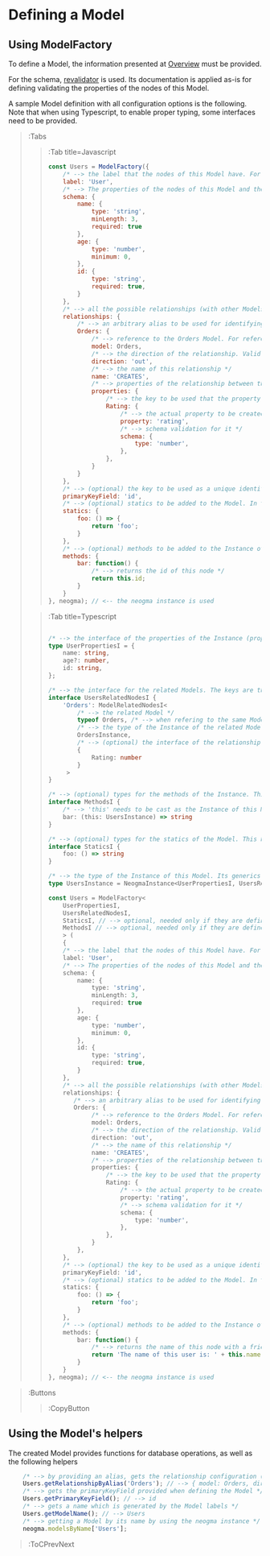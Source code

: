 # Defining a Model

## Using ModelFactory
To define a Model, the information presented at [Overview](./Overview) must be provided.

For the schema, [revalidator](https://github.com/flatiron/revalidator) is used. Its documentation is applied as-is for defining validating the properties of the nodes of this Model.

A sample Model definition with all configuration options is the following. Note that when using Typescript, to enable proper typing, some interfaces need to be provided.

> :Tabs
> > :Tab title=Javascript
> > ```js
> > const Users = ModelFactory({
> >     /* --> the label that the nodes of this Model have. For multiple labels, an array can be provided like ['User', 'New'] */
> >     label: 'User',
> >     /* --> The properties of the nodes of this Model and the validation for them. This follows the revalidator schema configuration */
> >     schema: {
> >         name: {
> >             type: 'string',
> >             minLength: 3,
> >             required: true
> >         },
> >         age: {
> >             type: 'number',
> >             minimum: 0,
> >         },
> >         id: {
> >             type: 'string',
> >             required: true,
> >         }
> >     },
> >     /* --> all the possible relationships (with other Models or itself), for relationship-related functions to work properly */
> >     relationships: {
> >         /* --> an arbitrary alias to be used for identifying this relationship when using the relationship-related functions */
> >         Orders: {
> >             /* --> reference to the Orders Model. For reference to this model, the value 'self' can be used */
> >             model: Orders,
> >             /* --> the direction of the relationship. Valid values are 'in' | 'out' | 'none' */
> >             direction: 'out',
> >             /* --> the name of this relationship */
> >             name: 'CREATES',
> >             /* --> properties of the relationship between the nodes */
> >             properties: {
> >                 /* --> the key to be used that the property is a relationship property */
> >                 Rating: {
> >                     /* --> the actual property to be created in the relationship */
> >                     property: 'rating',
> >                     /* --> schema validation for it */
> >                     schema: {
> >                         type: 'number',
> >                     },
> >                 },
> >             }
> >         }
> >     },
> >     /* --> (optional) the key to be used as a unique identifier, which enables some Instance methods */
> >     primaryKeyField: 'id',
> >     /* --> (optional) statics to be added to the Model. In this example, can be called using `Users.foo()` */
> >     statics: {
> >         foo: () => {
> >             return 'foo';
> >         }
> >     },
> >     /* --> (optional) methods to be added to the Instance of this Model. In this example, they can be called on a Users Instance using `user.bar()` */
> >     methods: {
> >         bar: function() {
> >             /* --> returns the id of this node */
> >             return this.id;
> >         }
> >     }
> > }, neogma); // <-- the neogma instance is used
> > ```
>
> > :Tab title=Typescript
> > ```ts
> > 
> > /* --> the interface of the properties of the Instance (properties of the node). They match the schema definition */
> > type UserPropertiesI = {
> >     name: string,
> >     age?: number,
> >     id: string,
> > };
> > 
> > /* --> the interface for the related Models. The keys are the arbitrary aliases of the relationships */
> > interface UsersRelatedNodesI {
> >     'Orders': ModelRelatedNodesI<
> >         /* --> the related Model */
> >         typeof Orders, /* --> when refering to the same Model that is currently being defined, this line must be replaced with `{ createOne: typeof Orders["createOne"] }` */
> >         /* --> the type of the Instance of the related Model. It should have a definition to correspond to `UsersInstance`, as defined below */
> >         OrdersInstance,
> >         /* --> (optional) the interface of the relationship values. The keys are the aliases to be used to indicate that the property refers to a relationship property */
> >         {
> >             Rating: number
> >         }
> >      >
> > }
> >
> > /* --> (optional) types for the methods of the Instance. This has to be defined only if methods are used */
> > interface MethodsI {
> >     /* --> 'this' needs to be cast as the Instance of this Model (in this example, it is defined a few lines below) */
> >     bar: (this: UsersInstance) => string
> > }
> >
> > /* --> (optional) types for the statics of the Model. This has to be defined only if statics are used */
> > interface StaticsI {
> >     foo: () => string
> > }
> >
> > /* --> the type of the Instance of this Model. Its generics are interfaces that are defined in this file */
> > type UsersInstance = NeogmaInstance<UserPropertiesI, UsersRelatedNodesI, MethodsI>;
> >
> > const Users = ModelFactory<
> >     UserPropertiesI,
> >     UsersRelatedNodesI,
> >     StaticsI, // --> optional, needed only if they are defined
> >     MethodsI // --> optional, needed only if they are defined
> >     > (
> >     {
> >     /* --> the label that the nodes of this Model have. For multiple labels, an array can be provided like ['User', 'New'] */
> >     label: 'User',
> >     /* --> The properties of the nodes of this Model and the validation for them. This follows the revalidator schema configuration */
> >     schema: {
> >         name: {
> >             type: 'string',
> >             minLength: 3,
> >             required: true
> >         },
> >         age: {
> >             type: 'number',
> >             minimum: 0,
> >         },
> >         id: {
> >             type: 'string',
> >             required: true,
> >         }
> >     },
> >     /* --> all the possible relationships (with other Models or itself), for relationship-related functions to work properly */
> >     relationships: {
> >        /* --> an arbitrary alias to be used for identifying this relationship when using the relationship-related functions. It must be a key of UsersRelatedNodesI */
> >        Orders: {
> >             /* --> reference to the Orders Model. For reference to this model, the value 'self' can be used */
> >             model: Orders,
> >             /* --> the direction of the relationship. Valid values are 'in' | 'out' | 'none' */
> >             direction: 'out',
> >             /* --> the name of this relationship */
> >             name: 'CREATES',
> >             /* --> properties of the relationship between the nodes */
> >             properties: {
> >                 /* --> the key to be used that the property is a relationship property */
> >                 Rating: {
> >                     /* --> the actual property to be created in the relationship */
> >                     property: 'rating',
> >                     /* --> schema validation for it */
> >                     schema: {
> >                         type: 'number',
> >                     },
> >                 },
> >             }
> >         },
> >     },
> >     /* --> (optional) the key to be used as a unique identifier, which enables some Instance methods */
> >     primaryKeyField: 'id',
> >     /* --> (optional) statics to be added to the Model. In this example, can be called using `Users.foo()` */
> >     statics: {
> >         foo: () => {
> >             return 'foo';
> >         }
> >     },
> >     /* --> (optional) methods to be added to the Instance of this Model. In this example, they can be called on a Users Instance using `user.bar()` */
> >     methods: {
> >         bar: function() {
> >             /* --> returns the name of this node with a friendly text */
> >             return 'The name of this user is: ' + this.name;
> >         }
> >     }
> > }, neogma); // <-- the neogma instance is used
> > ```
> >

> :Buttons
> > :CopyButton

## Using the Model's helpers
The created Model provides functions for database operations, as well as the following helpers
```js
    /* --> by providing an alias, gets the relationship configuration (model, direction, name, properties) */
    Users.getRelationshipByAlias('Orders'); // --> { model: Orders, direction: 'out', name: 'CREATES' }
    /* --> gets the primaryKeyField provided when defining the Model */
    Users.getPrimaryKeyField(); // --> id
    /* --> gets a name which is generated by the Model labels */
    Users.getModelName(); // --> Users
    /* --> getting a Model by its name by using the neogma instance */
    neogma.modelsByName['Users'];
```

> :ToCPrevNext